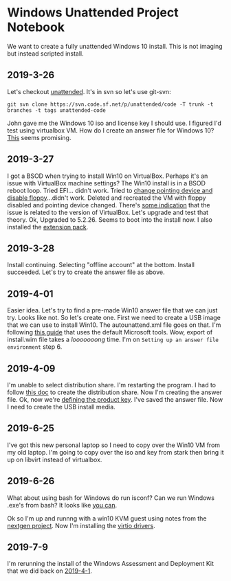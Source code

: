 # Windows Unattended Project Notebook

We want to create a fully unattended Windows 10 install.  This is not imaging
but instead scripted install.

## 2019-3-26

Let's checkout [unattended](http://unattended.sourceforge.net/).  It's in svn so
let's use git-svn:

    git svn clone https://svn.code.sf.net/p/unattended/code -T trunk -t branches -t tags unattended-code

John gave me the Windows 10 iso and license key I should use.  I figured I'd
test using virtualbox VM.  How do I create an answer file for Windows 10?
[This](https://www.intowindows.com/how-to-create-unattended-windows-10-usb-or-iso/) seems promising.

## 2019-3-27

I got a BSOD when trying to install Win10 on VirtualBox.  Perhaps it's an issue
with VirtualBox machine settings?  The Win10 install is in a BSOD reboot
loop.  Tried EFI... didn't work.  Tried to [change pointing device and
disable floppy](https://windowsreport.com/windows-10-virtualbox/)...didn't
work.  Deleted and recreated the VM with floppy
disabled and pointing device changed.  There's [some
indication](afn_nextgen_project.md#2017-5-2) that the issue is related
to the version of VirtualBox.  Let's upgrade and test that theory.  Ok,
Upgraded to 5.2.26.  Seems to boot into the install now.  I also installed
the [extension pack](https://download.virtualbox.org/virtualbox/5.2.26/).

## 2019-3-28

Install continuing.  Selecting "offline account" at the bottom.  Install
succeeded.  Let's try to create the answer file as above.

## 2019-4-01

Easier idea.  Let's try to find a pre-made Win10 answer file that we can just
try.  Looks like not.  So let's create one.  First we need to create a USB image
that we can use to install Win10.  The autounattend.xml file goes on that.  I'm
following [this guide](https://www.windowscentral.com/how-create-unattended-media-do-automated-installation-windows-10) that uses the default Microsoft tools.  Wow, export of install.wim file takes a *looooooong* time.  I'm on `Setting up an answer file environment` step 6.

## 2019-4-09

I'm unable to select distribution share.  I'm restarting the program.  I had to
follow [this doc](https://docs.microsoft.com/en-us/windows-hardware/customize/desktop/wsim/create-or-open-a-distribution-share#create-a-distribution-share-using-windowssim) to create the distribution share.  Now I'm creating the answer file.  Ok, now we're [defining the product key](https://www.windowscentral.com/how-create-unattended-media-do-automated-installation-windows-10#definning_productkey).  I've saved the answer file.  Now I need to create the USB install media.

## 2019-6-25

I've got this new personal laptop so I need to copy over the Win10 VM from my
old laptop.  I'm going to copy over the iso and key from stark then bring it up
on libvirt instead of virtualbox.

## 2019-6-26

What about using bash for Windows do run isconf?  Can we run Windows .exe's from
bash?  It looks like [you can](https://www.howtogeek.com/285082/how-to-run-windows-programs-from-windows-10s-bash-shell/).

Ok so I'm up and runnng with a win10 KVM guest using notes from the [nextgen
project](./afn_nextgen_project.md).   Now I'm installing the [virtio drivers](https://docs.fedoraproject.org/en-US/quick-docs/creating-windows-virtual-machines-using-virtio-drivers/index.html#virtio-win-direct-downloads).

## 2019-7-9

I'm rerunning the install of the Windows Assessment and Deployment Kit that we
did back on [2019-4-1](#2019-4-01).
